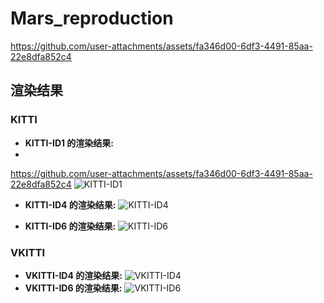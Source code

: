 # Mars_reproduction


https://github.com/user-attachments/assets/fa346d00-6df3-4491-85aa-22e8dfa852c4

## 渲染结果

### KITTI

- **KITTI-ID1 的渲染结果:**
- 
https://github.com/user-attachments/assets/fa346d00-6df3-4491-85aa-22e8dfa852c4
  ![KITTI-ID1](https://github.com/user-attachments/assets/fa346d00-6df3-4491-85aa-22e8dfa852c4)

- **KITTI-ID4 的渲染结果:**
  ![KITTI-ID4](https://github.com/user-attachments/assets/9dc4a335-82f3-4055-8d4f-e793231c8ca6)

- **KITTI-ID6 的渲染结果:**
  ![KITTI-ID6](https://github.com/user-attachments/assets/3f742008-c534-4d31-9b26-4617dbeca300)

### VKITTI

- **VKITTI-ID4 的渲染结果:**
  ![VKITTI-ID4](https://github.com/user-attachments/assets/6e4384c0-897a-4541-97e1-42877a58f03e)
- **VKITTI-ID6 的渲染结果:**
  ![VKITTI-ID6](https://github.com/user-attachments/assets/11dc77d8-fc15-49cf-aa62-53ea385054c9)